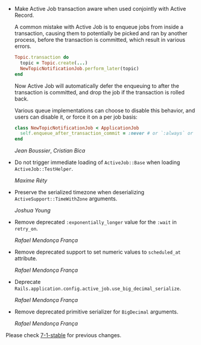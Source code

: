 *   Make Active Job transaction aware when used conjointly with Active Record.

    A common mistake with Active Job is to enqueue jobs from inside a transaction,
    causing them to potentially be picked and ran by another process, before the
    transaction is committed, which result in various errors.

    ```ruby
    Topic.transaction do
      topic = Topic.create(...)
      NewTopicNotificationJob.perform_later(topic)
    end
    ```

    Now Active Job will automatically defer the enqueuing to after the transaction is committed,
    and drop the job if the transaction is rolled back.

    Various queue implementations can choose to disable this behavior, and users can disable it,
    or force it on a per job basis:

    ```ruby
    class NewTopicNotificationJob < ApplicationJob
      self.enqueue_after_transaction_commit = :never # or `:always` or `:default`
    end
    ```

    *Jean Boussier*, *Cristian Bica*

*   Do not trigger immediate loading of `ActiveJob::Base` when loading `ActiveJob::TestHelper`.

    *Maxime Réty*

*   Preserve the serialized timezone when deserializing `ActiveSupport::TimeWithZone` arguments.

    *Joshua Young*

*   Remove deprecated `:exponentially_longer` value for the `:wait` in `retry_on`.

    *Rafael Mendonça França*

*   Remove deprecated support to set numeric values to `scheduled_at` attribute.

    *Rafael Mendonça França*

*   Deprecate `Rails.application.config.active_job.use_big_decimal_serialize`.

    *Rafael Mendonça França*

*   Remove deprecated primitive serializer for `BigDecimal` arguments.

    *Rafael Mendonça França*

Please check [7-1-stable](https://github.com/rails/rails/blob/7-1-stable/activejob/CHANGELOG.md) for previous changes.
